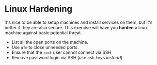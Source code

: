 # Linux Hardening

It's nice to be able to setup machines and install services on them, but it's better if they are also secure. This exercise will have you **harden** a linux machine against basic potential threat.

- List all the open ports on the machine.
- Use `ufw` to close unneeded ports.
- Ensure that the `root` user cannot connect via SSH
- Remove password login via SSH (_use ssh keys instead_)
